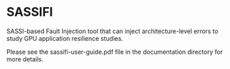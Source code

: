 # SASSIFI

SASSI-based Fault Injection tool that can inject architecture-level errors to study GPU application resilience studies.

Please see the sassifi-user-guide.pdf file in the documentation directory for more details.
